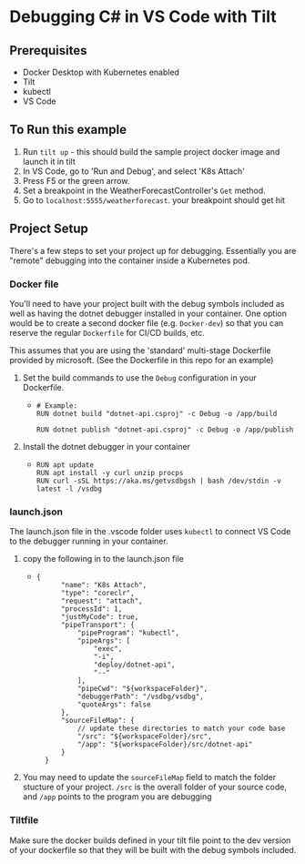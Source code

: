 # Debugging C# in VS Code with Tilt

## Prerequisites
- Docker Desktop with Kubernetes enabled
- Tilt
- kubectl 
- VS Code

## To Run this example
1. Run `tilt up` - this should build the sample project docker image and launch it in tilt
1. In VS Code, go to 'Run and Debug', and select 'K8s Attach'
1. Press F5 or the green arrow.
1. Set a breakpoint in the WeatherForecastController's `Get` method.
1. Go to `localhost:5555/weatherforecast`. your breakpoint should get hit

## Project Setup
There's a few steps to set your project up for debugging. Essentially you are "remote" debugging into the container inside a Kubernetes pod.
### Docker file
You'll need to have your project built with the debug symbols included as well as having the dotnet debugger installed in your container. One option would be to create a second docker file (e.g. `Docker-dev`) so that you can reserve the regular `Dockerfile` for CI/CD builds, etc.

This assumes that you are using the 'standard' multi-stage Dockerfile provided by microsoft. (See the Dockerfile in this repo for an example)

1. Set the build commands to use the `Debug` configuration in your Dockerfile.
   - ```
     # Example:
     RUN dotnet build "dotnet-api.csproj" -c Debug -o /app/build

     RUN dotnet publish "dotnet-api.csproj" -c Debug -o /app/publish
     ```
1. Install the dotnet debugger in your container
    - ```
      RUN apt update
      RUN apt install -y curl unzip procps
      RUN curl -sSL https://aka.ms/getvsdbgsh | bash /dev/stdin -v latest -l /vsdbg
      ```

### launch.json
The launch.json file in the .vscode folder uses `kubectl` to connect VS Code to the debugger running in your container.

1. copy the following in to the launch.json file
    - ```
      {
            "name": "K8s Attach",
            "type": "coreclr",
            "request": "attach",
            "processId": 1,
            "justMyCode": true,
            "pipeTransport": {
                "pipeProgram": "kubectl",
                "pipeArgs": [
                    "exec",
                    "-i",
                    "deploy/dotnet-api",
                    "--"
                ],
                "pipeCwd": "${workspaceFolder}",
                "debuggerPath": "/vsdbg/vsdbg",
                "quoteArgs": false
            },
            "sourceFileMap": {
                // update these directories to match your code base
                "/src": "${workspaceFolder}/src",
                "/app": "${workspaceFolder}/src/dotnet-api"
            }
        }
        ```
1. You may need to update the `sourceFileMap` field to match the folder stucture of your project. `/src` is the overall folder of your source code, and `/app` points to the program you are debugging

### Tiltfile
Make sure the docker builds defined in your tilt file point to the dev version of your dockerfile so that they will be built with the debug symbols included.